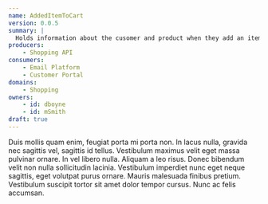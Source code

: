 ```yaml
---
name: AddedItemToCart
version: 0.0.5
summary: |
  Holds information about the cusomer and product when they add an item to the cart.
producers:
    - Shopping API
consumers:
    - Email Platform
    - Customer Portal
domains:
    - Shopping
owners:
    - id: dboyne
    - id: mSmith
draft: true    
---
```


Duis mollis quam enim, feugiat porta mi porta non. In lacus nulla, gravida nec sagittis vel, sagittis id tellus. Vestibulum maximus velit eget massa pulvinar ornare. In vel libero nulla. Aliquam a leo risus. Donec bibendum velit non nulla sollicitudin lacinia. Vestibulum imperdiet nunc eget neque sagittis, eget volutpat purus ornare. Mauris malesuada finibus pretium. Vestibulum suscipit tortor sit amet dolor tempor cursus. Nunc ac felis accumsan.

<Mermaid />

<Schema />

<EventsWithinSameDomain />